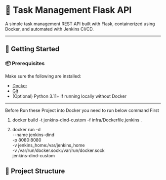 # 🧠 Task Management Flask API

A simple task management REST API built with Flask, containerized using Docker, and automated with Jenkins CI/CD.

---

## 🚀 Getting Started

### 📦 Prerequisites

Make sure the following are installed:

- [Docker](https://docs.docker.com/get-docker/)
- [Git](https://git-scm.com/)
- (Optional) Python 3.11+ if running locally without Docker

---

Before Run these Project into Docker you need to run below command First

1) docker build -t jenkins-dind-custom -f infra/Dockerfile.jenkins .

2) docker run -d \
  --name jenkins-dind \
  -p 8080:8080 \
  -v jenkins_home:/var/jenkins_home \
  -v /var/run/docker.sock:/var/run/docker.sock \
  jenkins-dind-custom

## 📁 Project Structure

